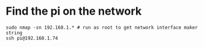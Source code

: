 
# Find the pi on the network

```
sudo nmap -sn 192.168.1.* # run as root to get network interface maker string
ssh pi@192.168.1.74
```



